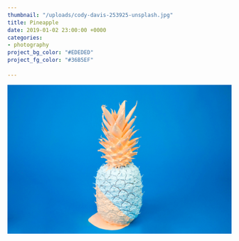 ```yaml
---
thumbnail: "/uploads/cody-davis-253925-unsplash.jpg"
title: Pineapple
date: 2019-01-02 23:00:00 +0000
categories:
- photography
project_bg_color: "#EDEDED"
project_fg_color: "#36B5EF"

---
```

![](/uploads/cody-davis-253925-unsplash.jpg)